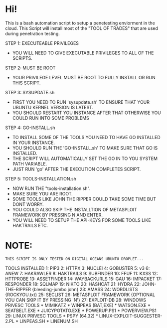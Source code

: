 # Hi! 

This is a bash automation script to setup a penetesting enviorment in the cloud.
This Script will install most of the "TOOL OF TRADES" that are used during penetration testing.

STEP 1: EXECUTEABLE PRIVILEGES
* YOU WILL NEED TO GIVE EXECUTABLE PRIVILEGES TO ALL OF THE SCRIPTS.

STEP 2: MUST BE ROOT
* YOUR PRIVILEGE LEVEL MUST BE ROOT TO FULLY INSTALL OR RUN THIS SCRIPT.

STEP 3: SYSUPDATE.sh
* FIRST YOU NEED TO RUN 'sysupdate.sh' TO ENSURE THAT YOUR UBUNTU KERNEL VERSION IS LATEST.
* YOU SHOULD RESTART YOU INSTANCE AFTER THAT OTHERWISE YOU COULD RUN INTO SOME PROBLEMS

STEP 4: GO-INSTALL.sh
* TO INSTALL SOME OF THE TOOLS YOU NEED TO HAVE GO INSTALLED IN YOUR INSTANCE.
* YOU SHOULD RUN THE 'GO-INSTALL.sh' TO MAKE SURE THAT GO IS INSTALLED. 
* THE SCRIPT WILL AUTOMATICALLY SET THE GO IN TO YOU SYSTEM PATH VARIABLE.
* JUST RUN 'go' AFTER THE EXECUTION COMPLETES SCRIPT.

STEP 5: TOOLS-INSTALLATION.sh
* NOW RUN THE "tools-installation.sh".
* MAKE SURE YOU ARE ROOT.
* SOME TOOLS LIKE JOHN THE RIPPER COULD TAKE SOME  TIME BUT DONT WORRY.
* YOU COULD ALSO SKIP THE INSTALLTION OF METASPLOIT FRAMEWORK BY PRESSING N AND ENTER.
* YOU WILL NEED TO SETUP THE API-KEYS FOR SOME TOOLS LIKE HAKTRAILS ETC.

# NOTE:
```
THIS SCRIPT IS ONLY TESTED ON DIGITAL OCEANS UBUNTU DROPLET...
```

TOOLS INSTALLED
1: PIP3
2: HTTPX
3: NUCLEI
4: GOBUSTER
5: v3
6: ANEW
7: HAKRAWLER
8: HAKTRAILS
9: SUBFINDER
10: FFUF
11: KXSS
12: HTTPROBE
13: ASSETFINDER
14: WAYBACKURLS
15: GAU
16: IMPACKET
17: RESPONDER
18: SQLMAP
19: NIKTO
20: HASHCAT
21: HYDRA
22: JOHN-THE-RIPPER {bleeding-jumbo john}
23: AMASS
24: WORDLISTS {ROCKYOU.txt}
25: SECLIST
26: METASPLOIT FRAMEWORK {OPTIONAL YOU CAN SKIP IT BY PRESSING 'N'}
27: EXPLOIT-DB
28: WINDOWS PRIVESC TOOLS 
    * MIMIKATZ
    * WINPEAS (BAT,EXE)
    * WATSON.EXE
    * SEATBELT.EXE
    * JUICYPOTATO.EXE
    * POWERUP.PS1
    * POWERVIEW.PS1
29: LINUX PRIVESC TOOLS
    * PSPY (64,32)
    * LINUX-EXPLOIT-SUGGESTER-2.PL
    * LINPEAS.SH
    * LINENUM.SH